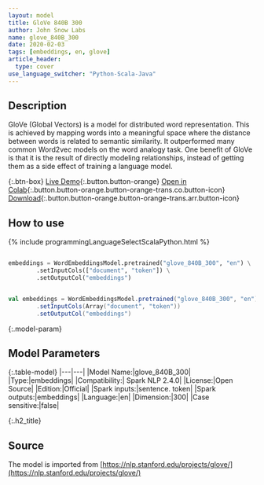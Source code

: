 ```yaml
---
layout: model
title: GloVe 840B 300
author: John Snow Labs
name: glove_840B_300
date: 2020-02-03
tags: [embeddings, en, glove]
article_header:
  type: cover
use_language_switcher: "Python-Scala-Java"
---
```


## Description
GloVe (Global Vectors) is a model for distributed word representation. This is achieved by mapping words into a meaningful space where the distance between words is related to semantic similarity. It outperformed many common Word2vec models on the word analogy task. One benefit of GloVe is that it is the result of directly modeling relationships, instead of getting them as a side effect of training a language model.

{:.btn-box}
[Live Demo](https://demo.johnsnowlabs.com/public/NER_EN){:.button.button-orange}
[Open in Colab](https://colab.research.google.com/github/JohnSnowLabs/spark-nlp-workshop/blob/master/tutorials/streamlit_notebooks/NER_EN.ipynb){:.button.button-orange.button-orange-trans.co.button-icon}
[Download](||https://s3.amazonaws.com/auxdata.johnsnowlabs.com/public/models/glove_840B_300_xx_2.4.0_2.4_1579698926752.zip){:.button.button-orange.button-orange-trans.arr.button-icon}

## How to use 

{% include programmingLanguageSelectScalaPython.html %}

```python

embeddings = WordEmbeddingsModel.pretrained("glove_840B_300", "en") \
        .setInputCols(["document", "token"]) \
        .setOutputCol("embeddings")
```

```scala

val embeddings = WordEmbeddingsModel.pretrained("glove_840B_300", "en")
        .setInputCols(Array("document", "token"))
        .setOutputCol("embeddings")
```

{:.model-param}
## Model Parameters

{:.table-model}
|---|---|
|Model Name:|glove_840B_300|
|Type:|embeddings|
|Compatibility:| Spark NLP 2.4.0|
|License:|Open Source|
|Edition:|Official|
|Spark inputs:|sentence. token|
|Spark outputs:|embeddings|
|Language:|en|
|Dimension:|300|
|Case sensitive:|false|

{:.h2_title}
## Source
The model is imported from [https://nlp.stanford.edu/projects/glove/](https://nlp.stanford.edu/projects/glove/)